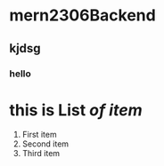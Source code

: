 # mern2306Backend
## kjdsg
### hello
# this is List *of item*
1. First item
2. Second item
3. Third item
